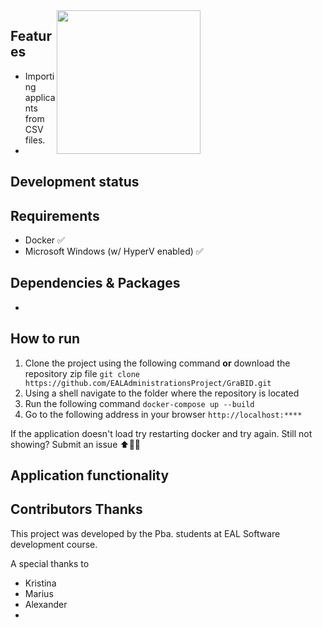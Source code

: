 <img style="margin-right: 200px;float:right;" src="https://octodex.github.com/images/daftpunktocat-thomas.gif" width="230">




## Features
- Importing applicants from CSV files.
- 

## Development status

## Requirements
* Docker ✅
* Microsoft Windows (w/ HyperV enabled) ✅

## Dependencies & Packages
- 

## How to run
1. Clone the project using the  following command **or** download the repository zip file
`git clone https://github.com/EALAdministrationsProject/GraBID.git`
1. Using a shell navigate to the folder where the repository is located
1. Run the following command
`docker-compose up --build`
1. Go to the following address in your browser
`http://localhost:****`

If the application doesn't load try restarting docker and try again. Still not showing? Submit an issue ⬆️👍🏻

## Application functionality

## Contributors Thanks
This project was developed by the Pba. students at EAL Software development course.

A special thanks to

- Kristina 
- Marius
- Alexander
- 
